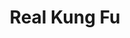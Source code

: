 ---
title:          Real Kung Fu
genre:          ancient
chinesetitle:   佛山贊師父
previoustitle:  Mr Chan of Foshan
episodes:       20
producer:       Chong Wai-Kin
broadcaststart: 2005-10-24
broadcastend:   2005-11-18
website:        http://tvcity.tvb.com/drama/real_kung_fu/
synopsis:       Wing Chun Master WONG WAH-PO <small>(Yuen Wah)</small>’s successor LEUNG TSAN <small>(Bill Yuen)</small> became involved in a murder case and therefore fleed to Fushan, to seek refuge with his master’s senior LEUNG YEE-TAI <small>(Bryan Leung)</small>. In order to conceal his identity  to investigate the truth, Tsan worked as a cook in merchant Chan’s family, where he sees his lover CHEUNG KIN-HEI <small>(Maggie Siu)</small>. After Tsan’s reunion with Hei, he’s shocked to find out that she already got married. While Hei became jealous when a young beautiful princess FU CHAT HO-YUET <small>(Selena Lee)</small> appeared besides Tsan.  turns out that Hei thought that Tsan fleed their marriage that day and followed him till Fushan, and in order to save herself from villians she ends up having to agree a fake marriage with Mr. Chan. After their marriage, Mr. Chan died and Hei became a widow, she wholeheartedly helped reform his delinquent son CHAN WAH-SHUN <small>(Timmy Hung)</small>. After Tsan’s investigations, the truth of the case comes to the light. However, he finds out that the murderer has killed Tai. Tsan was in an inexplicable grief, he swore he will take revenge for this Wing Chun master.

fullname:       Fu Chat Ho-Yuet
identity:       Gege (Qing-style princess)
appearance:     6-20
---